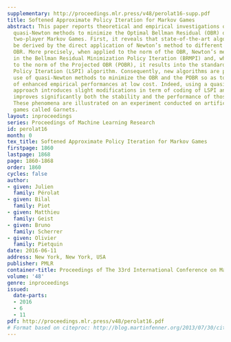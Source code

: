 ```yaml
---
supplementary: http://proceedings.mlr.press/v48/perolat16-supp.pdf
title: Softened Approximate Policy Iteration for Markov Games
abstract: This paper reports theoretical and empirical investigations on the use of
  quasi-Newton methods to minimize the Optimal Bellman Residual (OBR) of zero-sum
  two-player Markov Games. First, it reveals that state-of-the-art algorithms can
  be derived by the direct application of Newton’s method to different norms of the
  OBR. More precisely, when applied to the norm of the OBR, Newton’s method results
  in the Bellman Residual Minimization Policy Iteration (BRMPI) and, when applied
  to the norm of the Projected OBR (POBR), it results into the standard Least Squares
  Policy Iteration (LSPI) algorithm. Consequently, new algorithms are proposed, making
  use of quasi-Newton methods to minimize the OBR and the POBR so as to take benefit
  of enhanced empirical performances at low cost. Indeed, using a quasi-Newton method
  approach introduces slight modifications in term of coding of LSPI and BRMPI but
  improves significantly both the stability and the performance of those algorithms.
  These phenomena are illustrated on an experiment conducted on artificially constructed
  games called Garnets.
layout: inproceedings
series: Proceedings of Machine Learning Research
id: perolat16
month: 0
tex_title: Softened Approximate Policy Iteration for Markov Games
firstpage: 1860
lastpage: 1868
page: 1860-1868
order: 1860
cycles: false
author:
- given: Julien
  family: Pérolat
- given: Bilal
  family: Piot
- given: Matthieu
  family: Geist
- given: Bruno
  family: Scherrer
- given: Olivier
  family: Pietquin
date: 2016-06-11
address: New York, New York, USA
publisher: PMLR
container-title: Proceedings of The 33rd International Conference on Machine Learning
volume: '48'
genre: inproceedings
issued:
  date-parts:
  - 2016
  - 6
  - 11
pdf: http://proceedings.mlr.press/v48/perolat16.pdf
# Format based on citeproc: http://blog.martinfenner.org/2013/07/30/citeproc-yaml-for-bibliographies/
---
```

